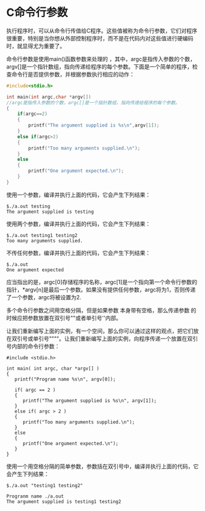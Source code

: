 # C命令行参数

执行程序时，可以从命令行传值给C程序。这些值被称为命令行参数，它们对程序很重要，特别是当你想从外部控制程序时，而不是在代码内对这些值进行硬编码时，就显得尤为重要了。

命令行参数是使用main()函数参数来处理的 ，其中，argc是指传入参数的个数，argv[]是一个指针数组，指向传递给程序的每个参数。下面是一个简单的程序，检查命令行是否提供参数，并根据参数执行相应的动作：

```c
#include<stdio.h>

int main(int argc,char *argv[])
//argc是指传入参数的个数，argc[]是一个指针数组，指向传递给程序的每个参数。
{
	if(argc==2)
	{
		printf("The argument supplied is %s\n",argv[1]);
	}
	else if(argc>2)
	{
		printf("Too many arguments supplied.\n");
	}
	else
	{
		printf("One argument expected.\n");
	}
}
```

使用一个参数，编译并执行上面的代码，它会产生下列结果：

```
$./a.out testing
The argument supplied is testing
```

使用两个参数，编译并执行上面的代码，它会产生下列结果：

```
$./a.out testing1 testing2
Too many arguments supplied.
```

不传任何参数，编译并执行上面的代码，它会产生下列结果：

```
$./a.out
One argument expected
```

应当指出的是，argc[0]存储程序的名称，argc[1]是一个指向第一个命令行参数的指针，*argv[n]是最后一个参数。如果没有提供任何参数，argc将为1，否则传递了一个参数，argc将被设置为2.

多个命令行参数之间用空格分隔，但是如果参数 本身带有空格，那么传递参数 的时候应把参数放置在双引号""或者单引号''内部。

让我们重新编写上面的实例，有一个空间，那么你可以通过这样的观点，把它们放在双引号或单引号""""。让我们重新编写上面的实例，向程序传递一个放置在双引号内部的命令行参数：

```
#include <stdio.h>

int main( int argc, char *argv[] )  
{
   printf("Program name %s\n", argv[0]);
 
   if( argc == 2 )
   {
      printf("The argument supplied is %s\n", argv[1]);
   }
   else if( argc > 2 )
   {
      printf("Too many arguments supplied.\n");
   }
   else
   {
      printf("One argument expected.\n");
   }
}
```

使用一个用空格分隔的简单参数，参数括在双引号中，编译并执行上面的代码，它会产生下列结果：

```
$./a.out "testing1 testing2"

Progranm name ./a.out
The argument supplied is testing1 testing2
```

